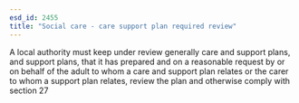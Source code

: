 ```yaml
---
esd_id: 2455
title: "Social care - care support plan required review"
---
```


A local authority must keep under review generally care and support plans, and support plans, that it has prepared and on a reasonable request by or on behalf of the adult to whom a care and support plan relates or the carer to whom a support plan relates, review the plan and otherwise comply with section 27

